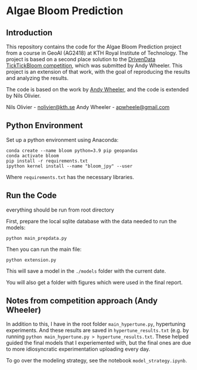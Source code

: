# Algae Bloom Prediction

## Introduction

This repository contains the code for the Algae Bloom Prediction project from a course in GeoAI (AG2418) at KTH Royal Institute of Technology. The project is based on a second place solution to the [DrivenData TickTickBloom competition](https://github.com/drivendataorg/tick-tick-bloom), which was submitted by Andy Wheeler. This project is an extension of that work, with the goal of reproducing the results and analyzing the results.

The code is based on the work by [Andy Wheeler](https://github.com/drivendataorg/tick-tick-bloom/tree/main/2nd%20Place), and the code is extended by Nils Olivier. 

Nils Olivier - nolivier@kth.se
Andy Wheeler - apwheele@gmail.com

## Python Environment

Set up a python environment using Anaconda:

    conda create --name bloom python=3.9 pip geopandas
    conda activate bloom
    pip install -r requirements.txt
    ipython kernel install --name "bloom_jpy" --user

Where `requirements.txt` has the necessary libraries.

## Run the Code
everything should be run from root directory

First, prepare the local sqlite database with the data needed to run the models: 

    python main_prepdata.py

Then you can run the main file:

    python extension.py

This will save a model in the `./models` folder with the current date. 

You will also get a folder with figures which were used in the final report.

## Notes from competition approach (Andy Wheeler)

In addition to this, I have in the root folder `main_hypertune.py`, hypertuning experiments. And these results are saved in `hypertune_results.txt` (e.g. by running `python main_hypertune.py > hypertune_results.txt`. These helped guided the final models that I experiemented with, but the final ones are due to more idiosyncratic experimentation uploading every day.

To go over the modeling strategy, see the notebook `model_strategy.ipynb`. 
